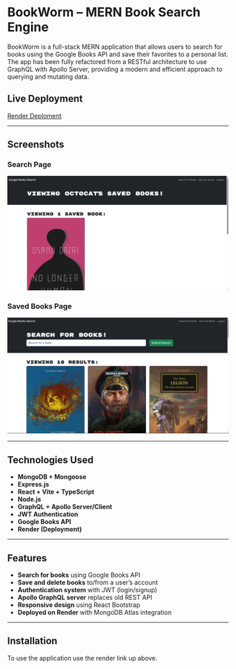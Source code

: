 # BookWorm – MERN Book Search Engine

BookWorm is a full-stack MERN application that allows users to search for books using the Google Books API and save their favorites to a personal list. The app has been fully refactored from a RESTful architecture to use GraphQL with Apollo Server, providing a modern and efficient approach to querying and mutating data.

## Live Deployment

[Render Deploment](https://bookworm-q7n9.onrender.com/)

---

## Screenshots

### Search Page
![Search Page](./assets/search-page.png)

### Saved Books Page
![Saved Books](./assets/saved-books.png)

---

## Technologies Used

- **MongoDB + Mongoose**
- **Express.js**
- **React + Vite + TypeScript**
- **Node.js**
- **GraphQL + Apollo Server/Client**
- **JWT Authentication**
- **Google Books API**
- **Render (Deployment)**

---

## Features

- **Search for books** using Google Books API
- **Save and delete books** to/from a user’s account
- **Authentication system** with JWT (login/signup)
- **Apollo GraphQL server** replaces old REST API
- **Responsive design** using React Bootstrap
- **Deployed on Render** with MongoDB Atlas integration

---

## Installation

To use the application use the render link up above.